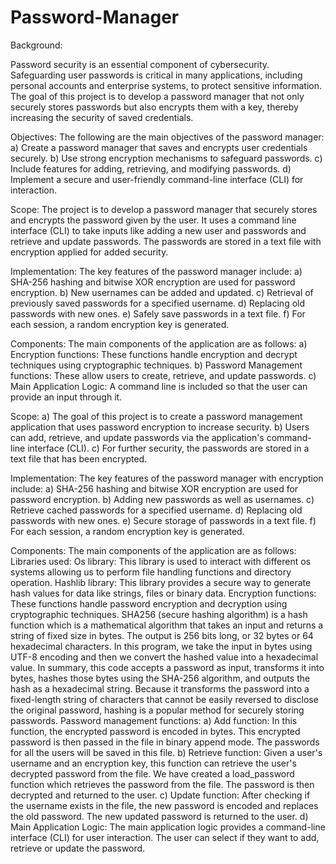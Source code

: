 # Password-Manager
Background:

Password security is an essential component of cybersecurity. Safeguarding user passwords is critical in many applications, including personal accounts and enterprise systems, to protect sensitive information.
The goal of this project is to develop a password manager that not only securely stores passwords but also encrypts them with a key, thereby increasing the security of saved credentials.

Objectives:
The following are the main objectives of the password manager:
a) Create a password manager that saves and encrypts user credentials securely.
b) Use strong encryption mechanisms to safeguard passwords.
c) Include features for adding, retrieving, and modifying passwords.
d) Implement a secure and user-friendly command-line interface (CLI) for interaction.

Scope:
The project is to develop a password manager that securely stores and encrypts the password given by
the user. It uses a command line interface (CLI) to take inputs like adding a new user and passwords and
retrieve and update passwords. The passwords are stored in a text file with encryption applied for added
security.

Implementation:
The key features of the password manager include:
a) SHA-256 hashing and bitwise XOR encryption are used for password encryption.
b) New usernames can be added and updated.
c) Retrieval of previously saved passwords for a specified username.
d) Replacing old passwords with new ones.
e) Safely save passwords in a text file.
f) For each session, a random encryption key is generated.


Components:
The main components of the application are as follows:
a) Encryption functions: These functions handle encryption and decrypt techniques using
cryptographic techniques.
b) Password Management functions: These allow users to create, retrieve, and update passwords.
c) Main Application Logic: A command line is included so that the user can provide an input through
it.


Scope:
a) The goal of this project is to create a password management application that uses password
encryption to increase security.
b) Users can add, retrieve, and update passwords via the application's command-line interface (CLI).
c) For further security, the passwords are stored in a text file that has been encrypted.


Implementation:
The key features of the password manager with encryption include:
a) SHA-256 hashing and bitwise XOR encryption are used for password encryption.
b) Adding new passwords as well as usernames.
c) Retrieve cached passwords for a specified username.
d) Replacing old passwords with new ones.
e) Secure storage of passwords in a text file.
f) For each session, a random encryption key is generated.


Components:
The main components of the application are as follows:
Libraries used:
Os library: This library is used to interact with different os systems allowing us to perform file handling
functions and directory operation.
Hashlib library: This library provides a secure way to generate hash values for data like strings, files or
binary data.
Encryption functions: These functions handle password encryption and decryption using cryptographic
techniques.
SHA256 (secure hashing algorithm) is a hash function which is a mathematical algorithm that takes an
input and returns a string of fixed size in bytes. The output is 256 bits long, or 32 bytes or 64 hexadecimal
characters. In this program, we take the input in bytes using UTF-8 encoding and then we convert the
hashed value into a hexadecimal value.
In summary, this code accepts a password as input, transforms it into bytes, hashes those bytes using the
SHA-256 algorithm, and outputs the hash as a hexadecimal string. Because it transforms the password into
a fixed-length string of characters that cannot be easily reversed to disclose the original password, hashing
is a popular method for securely storing passwords.
Password management functions:
a) Add function: In this function, the encrypted password is encoded in bytes. This encrypted
password is then passed in the file in binary append mode. The passwords for all the users will be
saved in this file.
b) Retrieve function: Given a user's username and an encryption key, this function can retrieve the
user's decrypted password from the file. We have created a load_password function which
retrieves the password from the file. The password is then decrypted and returned to the user.
c) Update function: After checking if the username exists in the file, the new password is encoded
and replaces the old password. The new updated password is returned to the user.
d) Main Application Logic: The main application logic provides a command-line interface (CLI) for
user interaction. The user can select if they want to add, retrieve or update the password.
